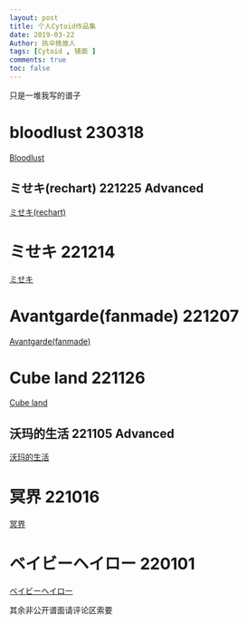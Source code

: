 ```yaml
---
layout: post
title: 个人Cytoid作品集
date: 2019-03-22
Author: 执伞挽故人
tags: [Cytoid , 铺面 ]
comments: true
toc: false
---
```


只是一堆我写的谱子

<!-- more -->

# bloodlust 230318

[Bloodlust](https://cytoid.io/levels/ford.bloodlust)

## ミせキ(rechart) 221225 Advanced 

[ミせキ(rechart)](https://cytoid.io/levels/misseeki.ford.re)

# ミせキ 221214

[ミせキ](https://cytoid.io/levels/misseeki.cord)

# Avantgarde(fanmade) 221207

[Avantgarde(fanmade)](https://cytoid.io/levels/avantgarde.but.hell)

# Cube land 221126

[Cube land](https://cytoid.io/levels/cl.ford)

## 沃玛的生活 221105 Advanced

[沃玛的生活](https://cytoid.io/levels/ford.warma.ed)

# 冥界 221016

[冥界](https://cytoid.io/levels/dead.entry.ford)

# ベイビーヘイロー 220101

[ベイビーヘイロー](https://cytoid.io/levels/ford.sana.babyhalo)

其余非公开谱面请评论区索要
